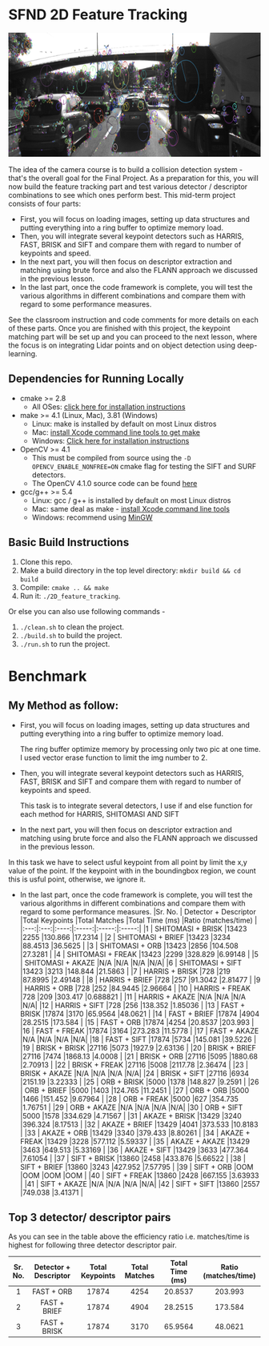 # SFND 2D Feature Tracking

<img src="images/keypoints.png" width="820" height="248" />

The idea of the camera course is to build a collision detection system - that's the overall goal for the Final Project. As a preparation for this, you will now build the feature tracking part and test various detector / descriptor combinations to see which ones perform best. This mid-term project consists of four parts:

* First, you will focus on loading images, setting up data structures and putting everything into a ring buffer to optimize memory load.
* Then, you will integrate several keypoint detectors such as HARRIS, FAST, BRISK and SIFT and compare them with regard to number of keypoints and speed.
* In the next part, you will then focus on descriptor extraction and matching using brute force and also the FLANN approach we discussed in the previous lesson.
* In the last part, once the code framework is complete, you will test the various algorithms in different combinations and compare them with regard to some performance measures.

See the classroom instruction and code comments for more details on each of these parts. Once you are finished with this project, the keypoint matching part will be set up and you can proceed to the next lesson, where the focus is on integrating Lidar points and on object detection using deep-learning.

## Dependencies for Running Locally
* cmake >= 2.8
  * All OSes: [click here for installation instructions](https://cmake.org/install/)
* make >= 4.1 (Linux, Mac), 3.81 (Windows)
  * Linux: make is installed by default on most Linux distros
  * Mac: [install Xcode command line tools to get make](https://developer.apple.com/xcode/features/)
  * Windows: [Click here for installation instructions](http://gnuwin32.sourceforge.net/packages/make.htm)
* OpenCV >= 4.1
  * This must be compiled from source using the `-D OPENCV_ENABLE_NONFREE=ON` cmake flag for testing the SIFT and SURF detectors.
  * The OpenCV 4.1.0 source code can be found [here](https://github.com/opencv/opencv/tree/4.1.0)
* gcc/g++ >= 5.4
  * Linux: gcc / g++ is installed by default on most Linux distros
  * Mac: same deal as make - [install Xcode command line tools](https://developer.apple.com/xcode/features/)
  * Windows: recommend using [MinGW](http://www.mingw.org/)

## Basic Build Instructions

1. Clone this repo.
2. Make a build directory in the top level directory: `mkdir build && cd build`
3. Compile: `cmake .. && make`
4. Run it: `./2D_feature_tracking`.

Or else you can also use following commands -
1. `./clean.sh` to clean the project.
2. `./build.sh` to build the project.
3. `./run.sh` to run the project.

# Benchmark

## My Method as follow:
* First, you will focus on loading images, setting up data structures and putting everything into a ring buffer to optimize memory load. 

  The ring buffer optimize memory by processing only two pic at one time. I used vector erase function to limit the img number to 2.


* Then, you will integrate several keypoint detectors such as HARRIS, FAST, BRISK and SIFT and compare them with regard to number of keypoints and speed. 

  This task is to integrate several detectors, I use if and else function for each method for HARRIS, SHITOMASI AND SIFT

* In the next part, you will then focus on descriptor extraction and matching using brute force and also the FLANN approach we discussed in the previous lesson. 

 In this task we have to select usful keypoint from all point by limit the x,y value of the point. If the keypoint with in the boundingbox region, we count this is usful point, otherwise, we ignore it.

* In the last part, once the code framework is complete, you will test the various algorithms in different combinations and compare them with regard to some performance measures. 
|Sr. No. | Detector + Descriptor |Total Keypoints |Total Matches |Total Time (ms) |Ratio (matches/time) |
|:---:|:---:|:----:|:-----:|:-----:|:-----:|
|1 | SHITOMASI + BRISK |13423 |2255 |130.866 |17.2314 |
|2 | SHITOMASI + BRIEF |13423 |3234 |88.4513 |36.5625 |
|3 | SHITOMASI + ORB |13423 |2856 |104.508 |27.3281 |
|4 | SHITOMASI + FREAK |13423 |2299 |328.829 |6.99148 |
|5 | SHITOMASI + AKAZE |N/A |N/A |N/A |N/A|
|6 | SHITOMASI + SIFT |13423 |3213 |148.844 |21.5863 |
|7 | HARRIS + BRISK |728 |219 |87.8995 |2.49148 |
|8 | HARRIS + BRIEF |728 |257 |91.3042 |2.81477 |
|9 | HARRIS + ORB |728 |252 |84.9445 |2.96664 |
|10 | HARRIS + FREAK |728 |209 |303.417 |0.688821 |
|11 | HARRIS + AKAZE |N/A |N/A |N/A |N/A|
|12 | HARRIS + SIFT |728 |256 |138.352 |1.85036 |
|13 | FAST + BRISK |17874 |3170 |65.9564 |48.0621 |
|14 | FAST + BRIEF |17874 |4904 |28.2515 |173.584 |
|15 | FAST + ORB |17874 |4254 |20.8537 |203.993 |
|16 | FAST + FREAK |17874 |3164 |273.283 |11.5778 |
|17 | FAST + AKAZE |N/A |N/A |N/A |N/A|
|18 | FAST + SIFT |17874 |5734 |145.081 |39.5226 |
|19 | BRISK + BRISK |27116 |5073 |1927.9 |2.63136 |
|20 | BRISK + BRIEF |27116 |7474 |1868.13 |4.0008 |
|21 | BRISK + ORB |27116 |5095 |1880.68 |2.70913 |
|22 | BRISK + FREAK |27116 |5008 |2117.78 |2.36474 |
|23 | BRISK + AKAZE |N/A |N/A |N/A |N/A|
|24 | BRISK + SIFT |27116 |6934 |2151.19 |3.22333 |
|25 | ORB + BRISK |5000 |1378 |148.827 |9.2591 |
|26 | ORB + BRIEF |5000 |1403 |124.765 |11.2451 |
|27 | ORB + ORB |5000 |1466 |151.452 |9.67964 |
|28 | ORB + FREAK |5000 |627 |354.735 |1.76751 |
|29 | ORB + AKAZE |N/A |N/A |N/A |N/A|
|30 | ORB + SIFT |5000 |1578 |334.629 |4.71567 |
|31 | AKAZE + BRISK |13429 |3240 |396.324 |8.17513 |
|32 | AKAZE + BRIEF |13429 |4041 |373.533 |10.8183 |
|33 | AKAZE + ORB |13429 |3340 |379.433 |8.80261 |
|34 | AKAZE + FREAK |13429 |3228 |577.112 |5.59337 |
|35 | AKAZE + AKAZE |13429 |3463 |649.513 |5.33169 |
|36 | AKAZE + SIFT |13429 |3633 |477.364 |7.61054 |
|37 | SIFT + BRISK |13860 |2458 |433.876 |5.66522 |
|38 | SIFT + BRIEF |13860 |3243 |427.952 |7.57795 |
|39 | SIFT + ORB |OOM |OOM |OOM |OOM |
|40 | SIFT + FREAK |13860 |2428 |667.155 |3.63933 |
|41 | SIFT + AKAZE |N/A |N/A |N/A |N/A|
|42 | SIFT + SIFT |13860 |2557 |749.038 |3.41371 |

## Top 3 detector/ descriptor pairs

As you can see in the table above the efficiency ratio i.e. matches/time is highest for following three detector descriptor pair.

|Sr. No. | Detector + Descriptor |Total Keypoints |Total Matches |Total Time (ms) |Ratio (matches/time) |
|:---:|:---:|:----:|:-----:|:-----:|:-----:|
|1 | FAST + ORB |17874 |4254 |20.8537 |203.993 |
|2 | FAST + BRIEF |17874 |4904 |28.2515 |173.584 |
|3 | FAST + BRISK |17874 |3170 |65.9564 |48.0621 |
